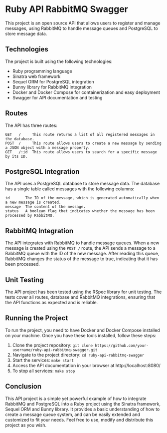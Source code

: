 # Ruby API RabbitMQ Swagger

This project is an open source API that allows users to register and manage messages, using RabbitMQ to handle message queues and PostgreSQL to store message data.

## Technologies

The project is built using the following technologies:

- Ruby programming language
- Sinatra web framework
- Sequel ORM for PostgreSQL integration
- Bunny library for RabbitMQ integration
- Docker and Docker Compose for containerization and easy deployment
- Swagger for API documentation and testing

## Routes

The API has three routes:

    GET   /     This route returns a list of all registered messages in the database.
    POST  /     This route allows users to create a new message by sending a JSON object with a message property.
    GET   /:id  This route allows users to search for a specific message by its ID.

## PostgreSQL Integration

The API uses a PostgreSQL database to store message data. The database has a single table called messages with the following columns:

    id       The ID of the message, which is generated automatically when a new message is created.
    message  The content of the message.
    status   A boolean flag that indicates whether the message has been processed by RabbitMQ.

## RabbitMQ Integration

The API integrates with RabbitMQ to handle message queues. When a new message is created using the `POST /` route, the API sends a message to a RabbitMQ queue with the ID of the new message. After reading this queue, RabbitMQ changes the status of the message to true, indicating that it has been processed.

## Unit Testing

The API project has been tested using the RSpec library for unit testing. The tests cover all routes, database and RabbitMQ integrations, ensuring that the API functions as expected and is reliable.

## Running the Project

To run the project, you need to have Docker and Docker Compose installed on your machine. Once you have these tools installed, follow these steps:

1. Clone the project repository: `git clone https://github.com/your-username/ruby-api-rabbitmq-swagger.git`
2. Navigate to the project directory: `cd ruby-api-rabbitmq-swagger`
3. Start the services: `make start`
4. Access the API documentation in your browser at http://localhost:8080/
5. To stop all services: `make stop`

## Conclusion

This API project is a simple yet powerful example of how to integrate RabbitMQ and PostgreSQL into a Ruby project using the Sinatra framework, Sequel ORM and Bunny library. It provides a basic understanding of how to create a message queue system, and can be easily extended and customized to fit your needs. Feel free to use, modify and distribute this project as you wish.
